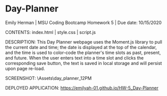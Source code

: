 # Day-Planner

Emily Herman 
| MSU Coding Bootcamp Homework 5 
| Due date: 10/15/2020

CONTENTS:
index.html
| style.css
| script.js

DESCRIPTION:
This Day Planner webpage uses the Moment.js library to pull the current date and time; the date is displayed at the top of the calendar, and the time is used to color-code the planner's time slots as past, present, and future. When the user enters text into a time slot and clicks the corresponding save button, the text is saved in local storage and will persist upon page re-load.

SCREENSHOT:
\Assets\day_planner_12PM

DEPLOYED APPLICATION:
https://emilyah-01.github.io/HW-5_Day-Planner
